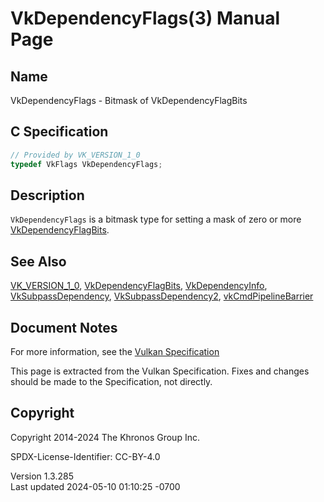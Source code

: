 # VkDependencyFlags(3) Manual Page

## Name

VkDependencyFlags - Bitmask of VkDependencyFlagBits



## <a href="#_c_specification" class="anchor"></a>C Specification

``` c
// Provided by VK_VERSION_1_0
typedef VkFlags VkDependencyFlags;
```

## <a href="#_description" class="anchor"></a>Description

`VkDependencyFlags` is a bitmask type for setting a mask of zero or more
[VkDependencyFlagBits](https://registry.khronos.org/vulkan/specs/1.3-extensions/man/html/VkDependencyFlagBits.html).

## <a href="#_see_also" class="anchor"></a>See Also

[VK_VERSION_1_0](https://registry.khronos.org/vulkan/specs/1.3-extensions/man/html/VK_VERSION_1_0.html),
[VkDependencyFlagBits](https://registry.khronos.org/vulkan/specs/1.3-extensions/man/html/VkDependencyFlagBits.html),
[VkDependencyInfo](https://registry.khronos.org/vulkan/specs/1.3-extensions/man/html/VkDependencyInfo.html),
[VkSubpassDependency](https://registry.khronos.org/vulkan/specs/1.3-extensions/man/html/VkSubpassDependency.html),
[VkSubpassDependency2](https://registry.khronos.org/vulkan/specs/1.3-extensions/man/html/VkSubpassDependency2.html),
[vkCmdPipelineBarrier](https://registry.khronos.org/vulkan/specs/1.3-extensions/man/html/vkCmdPipelineBarrier.html)

## <a href="#_document_notes" class="anchor"></a>Document Notes

For more information, see the <a
href="https://registry.khronos.org/vulkan/specs/1.3-extensions/html/vkspec.html#VkDependencyFlags"
target="_blank" rel="noopener">Vulkan Specification</a>

This page is extracted from the Vulkan Specification. Fixes and changes
should be made to the Specification, not directly.

## <a href="#_copyright" class="anchor"></a>Copyright

Copyright 2014-2024 The Khronos Group Inc.

SPDX-License-Identifier: CC-BY-4.0

Version 1.3.285  
Last updated 2024-05-10 01:10:25 -0700
